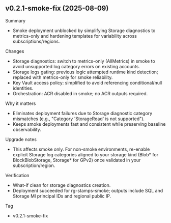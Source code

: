 ## v0.2.1-smoke-fix (2025-08-09)

Summary
- Smoke deployment unblocked by simplifying Storage diagnostics to metrics-only and hardening templates for variability across subscriptions/regions.

Changes
- Storage diagnostics: switch to metrics-only (AllMetrics) in smoke to avoid unsupported log category errors on existing accounts.
- Storage logs gating: previous logic attempted runtime kind detection; replaced with metrics-only for smoke reliability.
- Key Vault access policy: simplified to avoid referencing conditional/null identities.
- Orchestration: ACR disabled in smoke; no ACR outputs required.

Why it matters
- Eliminates deployment failures due to Storage diagnostic category mismatches (e.g., "Category 'StorageRead' is not supported").
- Keeps smoke deployments fast and consistent while preserving baseline observability.

Upgrade notes
- This affects smoke only. For non-smoke environments, re-enable explicit Storage log categories aligned to your storage kind (Blob* for BlockBlobStorage, Storage* for GPv2) once validated in your subscription/region.

Verification
- What-if clean for storage diagnostics creation.
- Deployment succeeded for rg-stamps-smoke; outputs include SQL and Storage MI principal IDs and regional public IP.

Tag
- v0.2.1-smoke-fix

